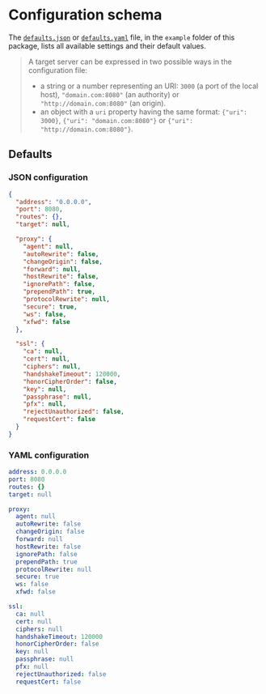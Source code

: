 # Configuration schema
The [`defaults.json`](https://git.belin.io/cedx/reverse-proxy.js/src/branch/master/example/defaults.json) or [`defaults.yaml`](https://git.belin.io/cedx/reverse-proxy.js/src/branch/master/example/defaults.yaml) file, in the `example` folder of this package, lists all available settings and their default values.

> A target server can be expressed in two possible ways in the configuration file:
> - a string or a number representing an URI: `3000` (a port of the local host), `"domain.com:8080"` (an authority) or `"http://domain.com:8080"` (an origin).
> - an object with a `uri` property having the same format: `{"uri": 3000}`, `{"uri": "domain.com:8080"}` or `{"uri": "http://domain.com:8080"}`.

## Defaults

### JSON configuration

```json
{
  "address": "0.0.0.0",
  "port": 8080,
  "routes": {},
  "target": null,

  "proxy": {
    "agent": null,
    "autoRewrite": false,
    "changeOrigin": false,
    "forward": null,
    "hostRewrite": false,
    "ignorePath": false,
    "prependPath": true,
    "protocolRewrite": null,
    "secure": true,
    "ws": false,
    "xfwd": false
  },

  "ssl": {
    "ca": null,
    "cert": null,
    "ciphers": null,
    "handshakeTimeout": 120000,
    "honorCipherOrder": false,
    "key": null,
    "passphrase": null,
    "pfx": null,
    "rejectUnauthorized": false,
    "requestCert": false
  }
}
```

### YAML configuration

```yaml
address: 0.0.0.0
port: 8080
routes: {}
target: null

proxy:
  agent: null
  autoRewrite: false
  changeOrigin: false
  forward: null
  hostRewrite: false
  ignorePath: false
  prependPath: true
  protocolRewrite: null
  secure: true
  ws: false
  xfwd: false

ssl:
  ca: null
  cert: null
  ciphers: null
  handshakeTimeout: 120000
  honorCipherOrder: false
  key: null
  passphrase: null
  pfx: null
  rejectUnauthorized: false
  requestCert: false
```
